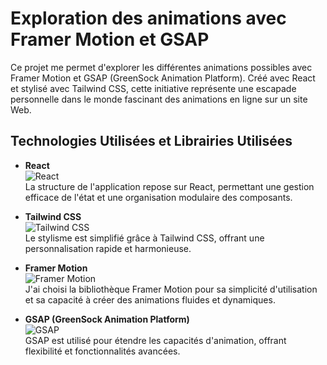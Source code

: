 # Exploration des animations avec Framer Motion et GSAP

Ce projet me permet d'explorer les différentes animations possibles avec Framer Motion et GSAP (GreenSock Animation Platform). Créé avec React et stylisé avec Tailwind CSS, cette initiative représente une escapade personnelle dans le monde fascinant des animations en ligne sur un site Web.

## Technologies Utilisées et Librairies Utilisées

- **React**  
  ![React](https://img.shields.io/badge/React%20-%2320232a.svg?logo=react&logoColor=%2361DAFB)  
  La structure de l'application repose sur React, permettant une gestion efficace de l'état et une organisation modulaire des composants.

- **Tailwind CSS**  
  ![Tailwind CSS](https://img.shields.io/badge/Tailwind%20CSS%20-%2338B2AC.svg?logo=tailwind-css&logoColor=white)  
  Le stylisme est simplifié grâce à Tailwind CSS, offrant une personnalisation rapide et harmonieuse.

- **Framer Motion**  
  ![Framer Motion](https://img.shields.io/badge/Framer%20Motion-v2.0.0-blue)  
  J'ai choisi la bibliothèque Framer Motion pour sa simplicité d'utilisation et sa capacité à créer des animations fluides et dynamiques.

- **GSAP (GreenSock Animation Platform)**  
  ![GSAP](https://img.shields.io/badge/GSAP%20-%2381D4FA.svg)  
  GSAP est utilisé pour étendre les capacités d'animation, offrant flexibilité et fonctionnalités avancées.




